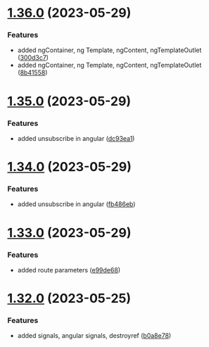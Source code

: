 # [1.36.0](https://github.com/manthanank/learn-angular/compare/v1.35.0...v1.36.0) (2023-05-29)


### Features

* added ngContainer, ng Template, ngContent, ngTemplateOutlet ([300d3c7](https://github.com/manthanank/learn-angular/commit/300d3c7da35588d001fa7f37bfb4b1e35933bc18))
* added ngContainer, ng Template, ngContent, ngTemplateOutlet ([8b41558](https://github.com/manthanank/learn-angular/commit/8b41558de8d95845c83acba3c9c1820b87131c4a))



# [1.35.0](https://github.com/manthanank/learn-angular/compare/v1.34.0...v1.35.0) (2023-05-29)


### Features

* added unsubscribe in angular ([dc93ea1](https://github.com/manthanank/learn-angular/commit/dc93ea12e8a998ad8a5ad264a4fca77514ee3f1b))



# [1.34.0](https://github.com/manthanank/learn-angular/compare/v1.33.0...v1.34.0) (2023-05-29)


### Features

* added unsubscribe in angular ([fb486eb](https://github.com/manthanank/learn-angular/commit/fb486eb327975992e67fecc64a30a789bb452112))



# [1.33.0](https://github.com/manthanank/learn-angular/compare/v1.32.0...v1.33.0) (2023-05-29)


### Features

* added route parameters ([e99de68](https://github.com/manthanank/learn-angular/commit/e99de68ffe75c8566d6cf1d1a8642158192d4377))



# [1.32.0](https://github.com/manthanank/learn-angular/compare/v1.31.0...v1.32.0) (2023-05-25)


### Features

* added signals, angular signals, destroyref ([b0a8e78](https://github.com/manthanank/learn-angular/commit/b0a8e78a1d5e80054b2f6cf317845e8bfec83510))



